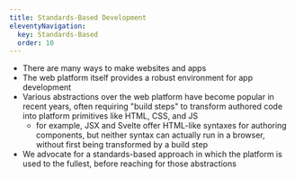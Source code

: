 ```yaml
---
title: Standards-Based Development
eleventyNavigation:
  key: Standards-Based
  order: 10
---
```


<!-- TODO -->

- There are many ways to make websites and apps
- The web platform itself provides a robust environment for app development
- Various abstractions over the web platform have become popular in recent years, often requiring "build steps" to transform authored code into platform primitives like HTML, CSS, and JS
  - for example, JSX and Svelte offer HTML-like syntaxes for authoring components, but neither syntax can actually run in a browser, without first being transformed by a build step
- We advocate for a standards-based approach in which the platform is used to the fullest, before reaching for those abstractions
